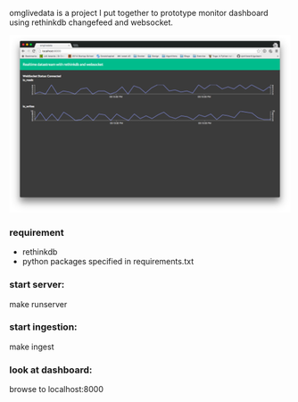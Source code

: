 omglivedata is a project I put together to prototype monitor dashboard using rethinkdb changefeed and websocket.

![Screenshot](/screenshot.png?raw=true "Screenshot")

### requirement
  * rethinkdb
  * python packages specified in requirements.txt

### start server:
make runserver

### start ingestion:
make ingest

### look at dashboard:
browse to localhost:8000
